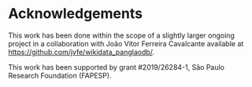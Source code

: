 # Acknowledgements

This work has been done within the scope of a slightly larger ongoing project in a collaboration with João Vitor Ferreira Cavalcante available at https://github.com/jvfe/wikidata_panglaodb/. 

This work has been supported by grant #2019/26284-1, São Paulo Research Foundation (FAPESP).
